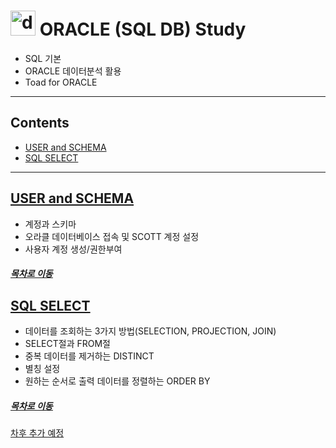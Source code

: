 #   <img src="https://user-images.githubusercontent.com/53929665/92984951-4aefac80-f4e9-11ea-8a19-f408b756f663.png" alt="drawing" width="40"/> ORACLE (SQL DB) Study

- SQL 기본
- ORACLE 데이터분석 활용
- Toad for ORACLE

--------
## Contents
- [ USER and SCHEMA ](#USER-and-SCHEMA)
- [ SQL SELECT ](#SQL-SELECT)
--------

## [ USER and SCHEMA ](https://github.com/jhryu1208/SQL-Oracle/blob/master/SQL_Oracle_Study/User_and_Schema.ipynb)
  - 계정과 스키마
  - 오라클 데이터베이스 접속 및 SCOTT 계정 설정
  - 사용자 계정 생성/권한부여

##### [<U>목차로 이동</U>](#contents)

## [ SQL SELECT ](https://github.com/jhryu1208/SQL-Oracle/blob/master/SQL_Oracle_Study/SQL_SELECT_BASIC.ipynb)
  - 데이터를 조회하는 3가지 방법(SELECTION, PROJECTION, JOIN)
  - SELECT절과 FROM절
  - 중복 데이터를 제거하는 DISTINCT
  - 별칭 설정
  - 원하는 순서로 출력 데이터를 정렬하는 ORDER BY

##### [<U>목차로 이동</U>](#contents)




<U>차후 추가 예정</U>
